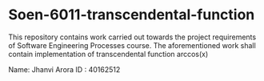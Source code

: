 # Soen-6011-transcendental-function
This repository contains work carried out towards the project requirements of Software Engineering Processes course. The aforementioned work shall contain implementation of transcendental function arccos(x)

Name: Jhanvi Arora
ID : 40162512
